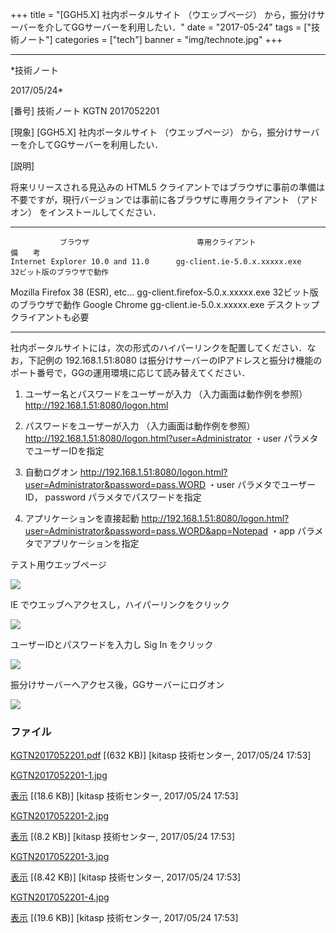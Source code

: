 ﻿+++
title = "[GGH5.X] 社内ポータルサイト （ウエッブページ） から，振分けサーバーを介してGGサーバーを利用したい．"
date = "2017-05-24"
tags = ["技術ノート"]
categories = ["tech"]
banner = "img/technote.jpg"
+++

-----------------------------------------------------------------------------------------------------------------------------

*技術ノート

2017/05/24*


[番号]
技術ノート KGTN 2017052201

[現象]
[GGH5.X] 社内ポータルサイト （ウエッブページ）
から，振分けサーバーを介してGGサーバーを利用したい．

[説明]

将来リリースされる見込みの HTML5
クライアントではブラウザに事前の準備は不要ですが，現行バージョンでは事前に各ブラウザに専用クライアント
（アドオン） をインストールしてください．

  ----------------------------------- ----------------------------------- --------------------------------
               ブラウザ                        専用クライアント                       備　　考
    Internet Explorer 10.0 and 11.0      gg-client.ie-5.0.x.xxxxx.exe        32ビット版のブラウザで動作
   Mozilla Firefox 38 (ESR), etc...   gg-client.firefox-5.0.x.xxxxx.exe     32ビット版のブラウザで動作
             Google Chrome               gg-client.ie-5.0.x.xxxxx.exe      デスクトップクライアントも必要
  ----------------------------------- ----------------------------------- --------------------------------


社内ポータルサイトには，次の形式のハイパーリンクを配置してください．なお，下記例の
192.168.1.51:8080
は振分けサーバーのIPアドレスと振分け機能のポート番号で，GGの運用環境に応じて読み替えてください．

1. ユーザー名とパスワードをユーザーが入力 （入力画面は動作例を参照）
<http://192.168.1.51:8080/logon.html>

2. パスワードをユーザーが入力 （入力画面は動作例を参照）
<http://192.168.1.51:8080/logon.html?user=Administrator>
・user パラメタでユーザーIDを指定

3. 自動ログオン
<http://192.168.1.51:8080/logon.html?user=Administrator&password=pass.WORD>
・user パラメタでユーザーID， password パラメタでパスワードを指定

4. アプリケーションを直接起動
<http://192.168.1.51:8080/logon.html?user=Administrator&password=pass.WORD&app=Notepad>
・app パラメタでアプリケーションを指定


テスト用ウエッブページ

![](http://techreport.kitasp.net/attachments/download/3675/KGTN2017052201-1.jpg)

IE でウエッブへアクセスし，ハイパーリンクをクリック

![](http://techreport.kitasp.net/attachments/download/3676/KGTN2017052201-2.jpg)

ユーザーIDとパスワードを入力し Sig In をクリック

![](http://techreport.kitasp.net/attachments/download/3677/KGTN2017052201-3.jpg)

振分けサーバーへアクセス後，GGサーバーにログオン

![](http://techreport.kitasp.net/attachments/download/3678/KGTN2017052201-4.jpg)


### ファイル

 
 


[KGTN2017052201.pdf](http://techreport.kitasp.net/attachments/download/3674/KGTN2017052201.pdf)
 [(632 KB)] [kitasp 技術センター, 2017/05/24
17:53]

[KGTN2017052201-1.jpg](http://techreport.kitasp.net/attachments/download/3675/KGTN2017052201-1.jpg)

[表示](http://techreport.kitasp.net/attachments/3675/KGTN2017052201-1.jpg "表示")
 [(18.6 KB)] [kitasp 技術センター, 2017/05/24
17:53]

[KGTN2017052201-2.jpg](http://techreport.kitasp.net/attachments/download/3676/KGTN2017052201-2.jpg)

[表示](http://techreport.kitasp.net/attachments/3676/KGTN2017052201-2.jpg "表示")
 [(8.2 KB)] [kitasp 技術センター, 2017/05/24
17:53]

[KGTN2017052201-3.jpg](http://techreport.kitasp.net/attachments/download/3677/KGTN2017052201-3.jpg)

[表示](http://techreport.kitasp.net/attachments/3677/KGTN2017052201-3.jpg "表示")
 [(8.42 KB)] [kitasp 技術センター, 2017/05/24
17:53]

[KGTN2017052201-4.jpg](http://techreport.kitasp.net/attachments/download/3678/KGTN2017052201-4.jpg)

[表示](http://techreport.kitasp.net/attachments/3678/KGTN2017052201-4.jpg "表示")
 [(19.6 KB)] [kitasp 技術センター, 2017/05/24
17:53]


 


 


